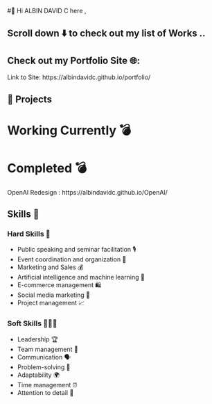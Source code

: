 #👋 Hi ALBIN DAVID C here ,
<h2>Scroll down ⬇️ to check out my list of Works ..</h2>

<h2>Check out my Portfolio Site 🌐:</h2>
Link to Site: https://albindavidc.github.io/portfolio/


<h2>🚀 Projects</h2>    

<h1>Working Currently 💣</h1>

<h1>  Completed 💣</h1>  
OpenAI Redesign : https://albindavidc.github.io/OpenAI/



<h2> Skills 🚀</h2> 

<h3>Hard Skills 🤖</h3>
<ul>
    <li>Public speaking and seminar facilitation 🎙️</li>
    <li>Event coordination and organization 🎉</li>
    <li>Marketing and Sales 💰</li>
    <li>Artificial intelligence and machine learning 🧠</li>
    <li>E-commerce management 🛍️</li>
    <li>Social media marketing 📱</li>
    <li>Project management 📈</li>
</ul>

<h3>Soft Skills 🧑‍🤝‍🧑</h3>
<ul>
    <li>Leadership 🏆</li>
    <li>Team management 👥</li>
    <li>Communication 🗣️</li>
    <li>Problem-solving 🤔</li>
    <li>Adaptability 🌍</li>
    <li>Time management ⏰</li>
    <li>Attention to detail 👀</li>
</ul>
